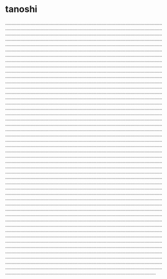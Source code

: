 # tanoshi
...........................................................................................................................................................................................................................................................................................................................................................................................................................................................................................................................................................................................................................................................................................................................................................................................................................................................................................................................................................................................................................................................................................................................................................................................................................................................................................................................................................................................................................................................................................................................................................................................................................................................................................................................................................................................................................................................................................................................................................................................................................................................................................................................................................................................................................................................................................................................................................................................................................................................................................................................................................................................................................................................................................................................................................................................................................................................................................................................................................................................................................................................................................................................................................................................................................................................................................................................................................................................................................................................................................................................................................................................................................................................................................................................................................................................................................................................................................................................................................................................................................................................................................................................................................................................................................................................................................................................................................................................................................................................................................................................................................................................................................................................................................................................................................................................................................................................................................................................................................................................................................................................................................................................................................................................................................................................................................................................................................................................................................................................................................................................................................................................................................................................................................................................................................................................................................................................................................................................................................................................................................................................................................................................................................................................
